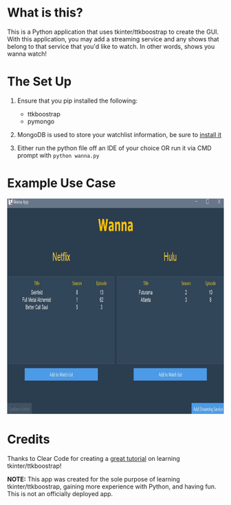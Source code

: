 # What is this?
This is a Python application that uses tkinter/ttkboostrap to create the GUI. With this application, you may add a streaming service
and any shows that belong to that service that you'd like to watch. In other words, shows you wanna watch!

# The Set Up
1) Ensure that you pip installed the following:
   * ttkboostrap
   * pymongo
     
2) MongoDB is used to store your watchlist information, be sure to [install it](https://www.youtube.com/watch?v=gB6WLkSrtJk)
   
3) Either run the python file off an IDE of your choice OR run it via CMD prompt with `python wanna.py` 

# Example Use Case
<img src ="https://github.com/bryan-avila/wanna/blob/main/wanna_example.jpg" width="900" height="500">

# Credits
Thanks to Clear Code for creating a [great tutorial](https://www.youtube.com/watch?v=mop6g-c5HEY) on learning tkinter/ttkboostrap!

**NOTE:** This app was created for the sole purpose of learning tkinter/ttkboostrap, gaining more experience with Python, and having fun. This is not an officially deployed app.  
